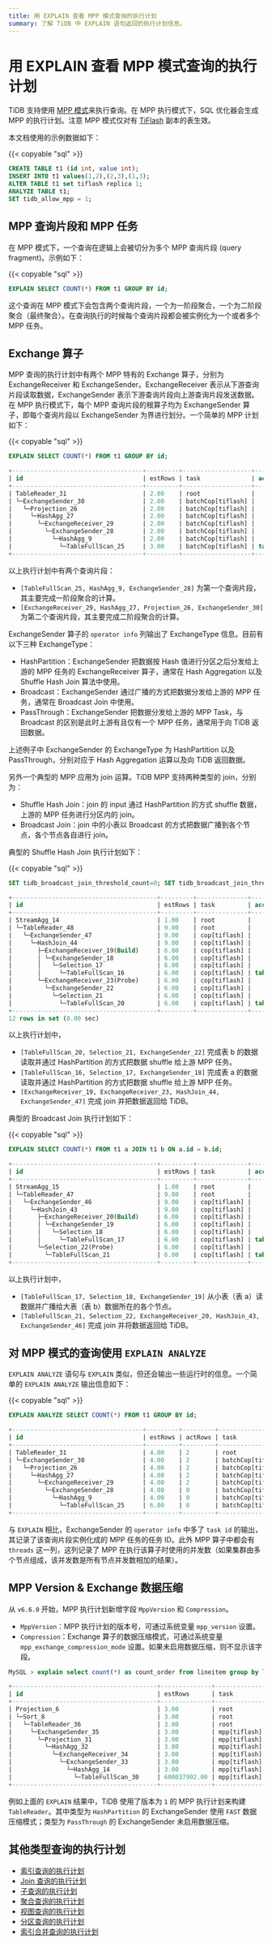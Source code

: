 ```yaml
---
title: 用 EXPLAIN 查看 MPP 模式查询的执行计划
summary: 了解 TiDB 中 EXPLAIN 语句返回的执行计划信息。
---
```


# 用 EXPLAIN 查看 MPP 模式查询的执行计划

TiDB 支持使用 [MPP 模式](/tiflash/use-tiflash-mpp-mode.md)来执行查询。在 MPP 执行模式下，SQL 优化器会生成 MPP 的执行计划。注意 MPP 模式仅对有 [TiFlash](/tiflash/tiflash-overview.md) 副本的表生效。

本文档使用的示例数据如下：

{{< copyable "sql" >}}

```sql
CREATE TABLE t1 (id int, value int);
INSERT INTO t1 values(1,2),(2,3),(1,3);
ALTER TABLE t1 set tiflash replica 1;
ANALYZE TABLE t1;
SET tidb_allow_mpp = 1;
```

## MPP 查询片段和 MPP 任务

在 MPP 模式下，一个查询在逻辑上会被切分为多个 MPP 查询片段 (query fragment)。示例如下：

{{< copyable "sql" >}}

```sql
EXPLAIN SELECT COUNT(*) FROM t1 GROUP BY id;
```

这个查询在 MPP 模式下会包含两个查询片段，一个为一阶段聚合，一个为二阶段聚合（最终聚合）。在查询执行的时候每个查询片段都会被实例化为一个或者多个 MPP 任务。

## Exchange 算子

MPP 查询的执行计划中有两个 MPP 特有的 Exchange 算子，分别为 ExchangeReceiver 和 ExchangeSender。ExchangeReceiver 表示从下游查询片段读取数据，ExchangeSender 表示下游查询片段向上游查询片段发送数据。在 MPP 执行模式下，每个 MPP 查询片段的根算子均为 ExchangeSender 算子，即每个查询片段以 ExchangeSender 为界进行划分。一个简单的 MPP 计划如下：

{{< copyable "sql" >}}

```sql
EXPLAIN SELECT COUNT(*) FROM t1 GROUP BY id;
```

```sql
+------------------------------------+---------+-------------------+---------------+----------------------------------------------------+
| id                                 | estRows | task              | access object | operator info                                      |
+------------------------------------+---------+-------------------+---------------+----------------------------------------------------+
| TableReader_31                     | 2.00    | root              |               | data:ExchangeSender_30                             |
| └─ExchangeSender_30                | 2.00    | batchCop[tiflash] |               | ExchangeType: PassThrough                          |
|   └─Projection_26                  | 2.00    | batchCop[tiflash] |               | Column#4                                           |
|     └─HashAgg_27                   | 2.00    | batchCop[tiflash] |               | group by:test.t1.id, funcs:sum(Column#7)->Column#4 |
|       └─ExchangeReceiver_29        | 2.00    | batchCop[tiflash] |               |                                                    |
|         └─ExchangeSender_28        | 2.00    | batchCop[tiflash] |               | ExchangeType: HashPartition, Hash Cols: test.t1.id |
|           └─HashAgg_9              | 2.00    | batchCop[tiflash] |               | group by:test.t1.id, funcs:count(1)->Column#7      |
|             └─TableFullScan_25     | 3.00    | batchCop[tiflash] | table:t1      | keep order:false                                   |
+------------------------------------+---------+-------------------+---------------+----------------------------------------------------+
```

以上执行计划中有两个查询片段：

* `[TableFullScan_25, HashAgg_9, ExchangeSender_28]` 为第一个查询片段，其主要完成一阶段聚合的计算。
* `[ExchangeReceiver_29, HashAgg_27, Projection_26, ExchangeSender_30]` 为第二个查询片段，其主要完成二阶段聚合的计算。

ExchangeSender 算子的 `operator info` 列输出了 ExchangeType 信息。目前有以下三种 ExchangeType：

* HashPartition：ExchangeSender 把数据按 Hash 值进行分区之后分发给上游的 MPP 任务的 ExchangeReceiver 算子，通常在 Hash Aggregation 以及 Shuffle Hash Join 算法中使用。
* Broadcast：ExchangeSender 通过广播的方式把数据分发给上游的 MPP 任务，通常在 Broadcast Join 中使用。
* PassThrough：ExchangeSender 把数据分发给上游的 MPP Task，与 Broadcast 的区别是此时上游有且仅有一个 MPP 任务，通常用于向 TiDB 返回数据。

上述例子中 ExchangeSender 的 ExchangeType 为 HashPartition 以及 PassThrough，分别对应于 Hash Aggregation 运算以及向 TiDB 返回数据。

另外一个典型的 MPP 应用为 join 运算。TiDB MPP 支持两种类型的 join，分别为：

* Shuffle Hash Join：join 的 input 通过 HashPartition 的方式 shuffle 数据，上游的 MPP 任务进行分区内的 join。 
* Broadcast Join：join 中的小表以 Broadcast 的方式把数据广播到各个节点，各个节点各自进行 join。

典型的 Shuffle Hash Join 执行计划如下：

{{< copyable "sql" >}}

```sql
SET tidb_broadcast_join_threshold_count=0; SET tidb_broadcast_join_threshold_size=0; EXPLAIN SELECT COUNT(*) FROM t1 a JOIN t1 b ON a.id = b.id;
```

```sql
+----------------------------------------+---------+--------------+---------------+----------------------------------------------------+
| id                                     | estRows | task         | access object | operator info                                      |
+----------------------------------------+---------+--------------+---------------+----------------------------------------------------+
| StreamAgg_14                           | 1.00    | root         |               | funcs:count(1)->Column#7                           |
| └─TableReader_48                       | 9.00    | root         |               | data:ExchangeSender_47                             |
|   └─ExchangeSender_47                  | 9.00    | cop[tiflash] |               | ExchangeType: PassThrough                          |
|     └─HashJoin_44                      | 9.00    | cop[tiflash] |               | inner join, equal:[eq(test.t1.id, test.t1.id)]     |
|       ├─ExchangeReceiver_19(Build)     | 6.00    | cop[tiflash] |               |                                                    |
|       │ └─ExchangeSender_18            | 6.00    | cop[tiflash] |               | ExchangeType: HashPartition, Hash Cols: test.t1.id |
|       │   └─Selection_17               | 6.00    | cop[tiflash] |               | not(isnull(test.t1.id))                            |
|       │     └─TableFullScan_16         | 6.00    | cop[tiflash] | table:a       | keep order:false                                   |
|       └─ExchangeReceiver_23(Probe)     | 6.00    | cop[tiflash] |               |                                                    |
|         └─ExchangeSender_22            | 6.00    | cop[tiflash] |               | ExchangeType: HashPartition, Hash Cols: test.t1.id |
|           └─Selection_21               | 6.00    | cop[tiflash] |               | not(isnull(test.t1.id))                            |
|             └─TableFullScan_20         | 6.00    | cop[tiflash] | table:b       | keep order:false                                   |
+----------------------------------------+---------+--------------+---------------+----------------------------------------------------+
12 rows in set (0.00 sec)
```

以上执行计划中，

* `[TableFullScan_20, Selection_21, ExchangeSender_22]` 完成表 b 的数据读取并通过 HashPartition 的方式把数据 shuffle 给上游 MPP 任务。
* `[TableFullScan_16, Selection_17, ExchangeSender_18]` 完成表 a 的数据读取并通过 HashPartition 的方式把数据 shuffle 给上游 MPP 任务。
* `[ExchangeReceiver_19, ExchangeReceiver_23, HashJoin_44, ExchangeSender_47]` 完成 join 并把数据返回给 TiDB。

典型的 Broadcast Join 执行计划如下：

{{< copyable "sql" >}}

```sql
EXPLAIN SELECT COUNT(*) FROM t1 a JOIN t1 b ON a.id = b.id;
```

```sql
+----------------------------------------+---------+--------------+---------------+------------------------------------------------+
| id                                     | estRows | task         | access object | operator info                                  |
+----------------------------------------+---------+--------------+---------------+------------------------------------------------+
| StreamAgg_15                           | 1.00    | root         |               | funcs:count(1)->Column#7                       |
| └─TableReader_47                       | 9.00    | root         |               | data:ExchangeSender_46                         |
|   └─ExchangeSender_46                  | 9.00    | cop[tiflash] |               | ExchangeType: PassThrough                      |
|     └─HashJoin_43                      | 9.00    | cop[tiflash] |               | inner join, equal:[eq(test.t1.id, test.t1.id)] |
|       ├─ExchangeReceiver_20(Build)     | 6.00    | cop[tiflash] |               |                                                |
|       │ └─ExchangeSender_19            | 6.00    | cop[tiflash] |               | ExchangeType: Broadcast                        |
|       │   └─Selection_18               | 6.00    | cop[tiflash] |               | not(isnull(test.t1.id))                        |
|       │     └─TableFullScan_17         | 6.00    | cop[tiflash] | table:a       | keep order:false                               |
|       └─Selection_22(Probe)            | 6.00    | cop[tiflash] |               | not(isnull(test.t1.id))                        |
|         └─TableFullScan_21             | 6.00    | cop[tiflash] | table:b       | keep order:false                               |
+----------------------------------------+---------+--------------+---------------+------------------------------------------------+
```

以上执行计划中，

* `[TableFullScan_17, Selection_18, ExchangeSender_19]` 从小表（表 a）读数据并广播给大表（表 b）数据所在的各个节点。
* `[TableFullScan_21, Selection_22, ExchangeReceiver_20, HashJoin_43, ExchangeSender_46]` 完成 join 并将数据返回给 TiDB。

## 对 MPP 模式的查询使用 `EXPLAIN ANALYZE`

`EXPLAIN ANALYZE` 语句与 `EXPLAIN` 类似，但还会输出一些运行时的信息。一个简单的 `EXPLAIN ANALYZE` 输出信息如下：

{{< copyable "sql" >}}

```sql
EXPLAIN ANALYZE SELECT COUNT(*) FROM t1 GROUP BY id;
```

```sql
+------------------------------------+---------+---------+-------------------+---------------+---------------------------------------------------------------------------------------------------+----------------------------------------------------------------+--------+------+
| id                                 | estRows | actRows | task              | access object | execution info                                                                                    | operator info                                                  | memory | disk |
+------------------------------------+---------+---------+-------------------+---------------+---------------------------------------------------------------------------------------------------+----------------------------------------------------------------+--------+------+
| TableReader_31                     | 4.00    | 2       | root              |               | time:44.5ms, loops:2, cop_task: {num: 1, max: 0s, proc_keys: 0, copr_cache_hit_ratio: 0.00}       | data:ExchangeSender_30                                         | N/A    | N/A  |
| └─ExchangeSender_30                | 4.00    | 2       | batchCop[tiflash] |               | tiflash_task:{time:16.5ms, loops:1, threads:1}                                                    | ExchangeType: PassThrough, tasks: [2, 3, 4]                    | N/A    | N/A  |
|   └─Projection_26                  | 4.00    | 2       | batchCop[tiflash] |               | tiflash_task:{time:16.5ms, loops:1, threads:1}                                                    | Column#4                                                       | N/A    | N/A  |
|     └─HashAgg_27                   | 4.00    | 2       | batchCop[tiflash] |               | tiflash_task:{time:16.5ms, loops:1, threads:1}                                                    | group by:test.t1.id, funcs:sum(Column#7)->Column#4             | N/A    | N/A  |
|       └─ExchangeReceiver_29        | 4.00    | 2       | batchCop[tiflash] |               | tiflash_task:{time:14.5ms, loops:1, threads:20}                                                   |                                                                | N/A    | N/A  |
|         └─ExchangeSender_28        | 4.00    | 0       | batchCop[tiflash] |               | tiflash_task:{time:9.49ms, loops:0, threads:0}                                                    | ExchangeType: HashPartition, Hash Cols: test.t1.id, tasks: [1] | N/A    | N/A  |
|           └─HashAgg_9              | 4.00    | 0       | batchCop[tiflash] |               | tiflash_task:{time:9.49ms, loops:0, threads:0}                                                    | group by:test.t1.id, funcs:count(1)->Column#7                  | N/A    | N/A  |
|             └─TableFullScan_25     | 6.00    | 0       | batchCop[tiflash] | table:t1      | tiflash_task:{time:9.49ms, loops:0, threads:0}, tiflash_scan:{dtfile:{total_scanned_packs:1,...}} | keep order:false                                               | N/A    | N/A  |
+------------------------------------+---------+---------+-------------------+---------------+---------------------------------------------------------------------------------------------------+----------------------------------------------------------------+--------+------+
```

与 `EXPLAIN` 相比，ExchangeSender 的 `operator info` 中多了 `task id` 的输出，其记录了该查询片段实例化成的 MPP 任务的任务 ID。此外 MPP 算子中都会有 `threads` 这一列，这列记录了 MPP 在执行该算子时使用的并发数（如果集群由多个节点组成，该并发数是所有节点并发数相加的结果）。

## MPP Version & Exchange 数据压缩

从 `v6.6.0` 开始，MPP 执行计划新增字段 `MppVersion` 和 `Compression`。

- `MppVersion`：MPP 执行计划的版本号，可通过系统变量 `mpp_version` 设置。
- `Compression`：Exchange 算子的数据压缩模式，可通过系统变量 `mpp_exchange_compression_mode` 设置。如果未启用数据压缩，则不显示该字段。

```sql
MySQL > explain select count(*) as count_order from lineitem group by l_returnflag, l_linestatus order by l_returnflag, l_linestatus;

+----------------------------------------+--------------+--------------+----------------+--------------------------------------------------------------------------------------------------------------------------------------------------------------------------------------------------------------------------------------------------------------------------------------+
| id                                     | estRows      | task         | access object  | operator info                                                                                                                                                                                                                                                                        |
+----------------------------------------+--------------+--------------+----------------+--------------------------------------------------------------------------------------------------------------------------------------------------------------------------------------------------------------------------------------------------------------------------------------+
| Projection_6                           | 3.00         | root         |                | Column#18                                                                                                                                                                                                                                                                            |
| └─Sort_8                               | 3.00         | root         |                | tpch100.lineitem.l_returnflag, tpch100.lineitem.l_linestatus                                                                                                                                                                                                                         |
|   └─TableReader_36                     | 3.00         | root         |                | MppVersion: 1, data:ExchangeSender_35                                                                                                                                                                                                                                                |
|     └─ExchangeSender_35                | 3.00         | mpp[tiflash] |                | ExchangeType: PassThrough                                                                                                                                                                                                                                                            |
|       └─Projection_31                  | 3.00         | mpp[tiflash] |                | Column#18, tpch100.lineitem.l_returnflag, tpch100.lineitem.l_linestatus                                                                                                                                                                                                              |
|         └─HashAgg_32                   | 3.00         | mpp[tiflash] |                | group by:tpch100.lineitem.l_linestatus, tpch100.lineitem.l_returnflag, funcs:sum(Column#23)->Column#18, funcs:firstrow(tpch100.lineitem.l_returnflag)->tpch100.lineitem.l_returnflag, funcs:firstrow(tpch100.lineitem.l_linestatus)->tpch100.lineitem.l_linestatus, stream_count: 20 |
|           └─ExchangeReceiver_34        | 3.00         | mpp[tiflash] |                | stream_count: 20                                                                                                                                                                                                                                                                     |
|             └─ExchangeSender_33        | 3.00         | mpp[tiflash] |                | ExchangeType: HashPartition, Compression: FAST, Hash Cols: [name: tpch100.lineitem.l_returnflag, collate: utf8mb4_bin], [name: tpch100.lineitem.l_linestatus, collate: utf8mb4_bin], stream_count: 20                                                                                |
|               └─HashAgg_14             | 3.00         | mpp[tiflash] |                | group by:tpch100.lineitem.l_linestatus, tpch100.lineitem.l_returnflag, funcs:count(1)->Column#23                                                                                                                                                                                     |
|                 └─TableFullScan_30     | 600037902.00 | mpp[tiflash] | table:lineitem | keep order:false                                                                                                                                                                                                                                                                     |
+----------------------------------------+--------------+--------------+----------------+--------------------------------------------------------------------------------------------------------------------------------------------------------------------------------------------------------------------------------------------------------------------------------------+
```

例如上面的 `EXPLAIN` 结果中，TiDB 使用了版本为 `1` 的 MPP 执行计划来构建 `TableReader`。其中类型为 `HashPartition` 的 ExchangeSender 使用 `FAST` 数据压缩模式；类型为 `PassThrough` 的 ExchangeSender 未启用数据压缩。

## 其他类型查询的执行计划

+ [索引查询的执行计划](/explain-indexes.md)
+ [Join 查询的执行计划](/explain-joins.md)
+ [子查询的执行计划](/explain-subqueries.md)
+ [聚合查询的执行计划](/explain-aggregation.md)
+ [视图查询的执行计划](/explain-views.md)
+ [分区查询的执行计划](/explain-partitions.md)
+ [索引合并查询的执行计划](/explain-index-merge.md)
